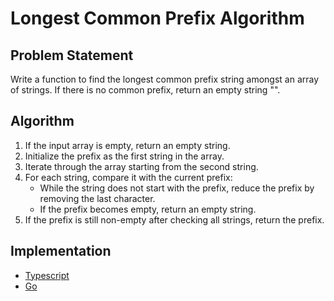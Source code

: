 # Longest Common Prefix Algorithm

## Problem Statement
Write a function to find the longest common prefix string amongst an array of strings. If there is no common prefix, return an empty string "".

## Algorithm
1. If the input array is empty, return an empty string.
2. Initialize the prefix as the first string in the array.
3. Iterate through the array starting from the second string.
4. For each string, compare it with the current prefix:
   - While the string does not start with the prefix, reduce the prefix by removing the last character.
   - If the prefix becomes empty, return an empty string.
5. If the prefix is still non-empty after checking all strings, return the prefix.

## Implementation

- [Typescript](./ts)
- [Go](./go)
